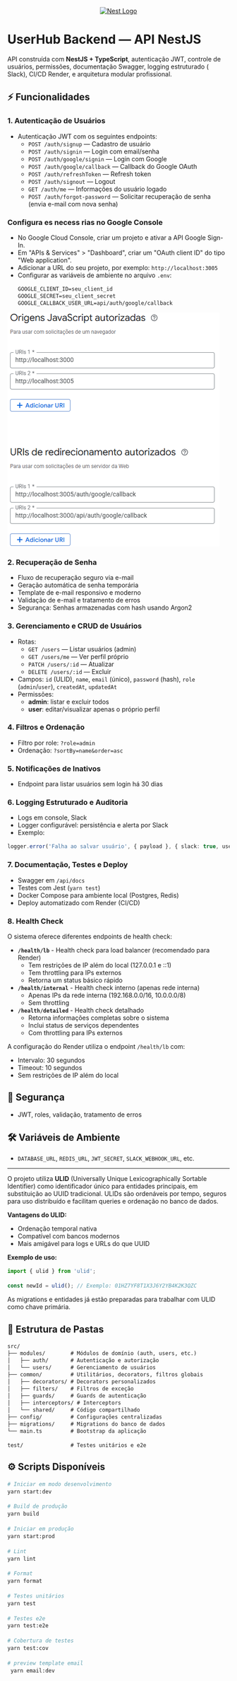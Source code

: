 <p align="center">
  <a href="http://nestjs.com/" target="blank"><img src="https://nestjs.com/img/logo-small.svg" width="120" alt="Nest Logo" /></a>
</p>

# UserHub Backend — API NestJS



API  construída com **NestJS + TypeScript**, autenticação JWT, controle de usuários, permissões, documentação Swagger, logging estruturado ( Slack), CI/CD Render, e arquitetura modular profissional.

## ⚡ Funcionalidades 

### 1. Autenticação de Usuários
- Autenticação JWT com os seguintes endpoints:
  - `POST /auth/signup` — Cadastro de usuário
  - `POST /auth/signin` — Login com email/senha
  - `POST /auth/google/signin` — Login com Google
  - `POST /auth/google/callback` — Callback do Google OAuth
  - `POST /auth/refreshToken` — Refresh token
  - `POST /auth/signout` — Logout
  - `GET /auth/me` — Informações do usuário logado
  - `POST /auth/forgot-password` — Solicitar recuperação de senha (envia e-mail com nova senha)

### Configura es necess rias no Google Console

- No Google Cloud Console, criar um projeto e ativar a API Google Sign-In.
- Em "APIs & Services" > "Dashboard", criar um "OAuth client ID" do tipo "Web application".
- Adicionar a URL do seu projeto, por exemplo: `http://localhost:3005`
- Configurar as variáveis de ambiente no arquivo `.env`:
  ```
  GOOGLE_CLIENT_ID=seu_client_id
  GOOGLE_SECRET=seu_client_secret
  GOOGLE_CALLBACK_USER_URL=api/auth/google/callback
  ```

![Configuracao Google](./assets/cloud.png)


### 2. Recuperação de Senha
- Fluxo de recuperação seguro via e-mail
- Geração automática de senha temporária
- Template de e-mail responsivo e moderno
- Validação de e-mail e tratamento de erros
- Segurança: Senhas armazenadas com hash usando Argon2

### 3. Gerenciamento e CRUD de Usuários
- Rotas:
  - `GET /users` — Listar usuários (admin)
  - `GET /users/me` — Ver perfil próprio
  - `PATCH /users/:id` — Atualizar
  - `DELETE /users/:id` — Excluir
- Campos: `id` (ULID), `name`, `email` (único), `password` (hash), `role` (`admin`/`user`), `createdAt`, `updatedAt`
- Permissões:
  - **admin**: listar e excluir todos
  - **user**: editar/visualizar apenas o próprio perfil

### 4. Filtros e Ordenação
- Filtro por role: `?role=admin`
- Ordenação: `?sortBy=name&order=asc`

### 5. Notificações de Inativos
- Endpoint para listar usuários sem login há 30 dias

### 6. Logging Estruturado e Auditoria
- Logs em console,  Slack
- Logger configurável: persistência e alerta por Slack
- Exemplo:
```typescript
logger.error('Falha ao salvar usuário', { payload }, { slack: true, userId });
```

### 7. Documentação, Testes e Deploy
- Swagger em `/api/docs`
- Testes com Jest (`yarn test`)
- Docker Compose para ambiente local (Postgres, Redis)
- Deploy automatizado com Render (CI/CD)

### 8. Health Check
O sistema oferece diferentes endpoints de health check:
- **`/health/lb`** - Health check para load balancer (recomendado para Render)
  - Tem restrições de IP além do local (127.0.0.1 e ::1)
  - Tem throttling para IPs externos
  - Retorna um status básico rápido
- **`/health/internal`** - Health check interno (apenas rede interna)
  - Apenas IPs da rede interna (192.168.0.0/16, 10.0.0.0/8)
  - Sem throttling
- **`/health/detailed`** - Health check detalhado
  - Retorna informações completas sobre o sistema
  - Inclui status de serviços dependentes
  - Com throttling para IPs externos

A configuração do Render utiliza o endpoint `/health/lb` com:
- Intervalo: 30 segundos
- Timeout: 10 segundos
- Sem restrições de IP além do local

## 🔐 Segurança
- JWT, roles, validação, tratamento de erros

## 🛠️ Variáveis de Ambiente
- `DATABASE_URL`, `REDIS_URL`, `JWT_SECRET`, `SLACK_WEBHOOK_URL`, etc.

---


O projeto utiliza **ULID** (Universally Unique Lexicographically Sortable Identifier) como identificador único para entidades principais, em substituição ao UUID tradicional. ULIDs são ordenáveis por tempo, seguros para uso distribuído e facilitam queries e ordenação no banco de dados.

**Vantagens do ULID:**
- Ordenação temporal nativa
- Compatível com bancos modernos
- Mais amigável para logs e URLs do que UUID

**Exemplo de uso:**
```typescript
import { ulid } from 'ulid';

const newId = ulid(); // Exemplo: 01HZ7YF8T1X3J6Y2YB4K2K3QZC
```

As migrations e entidades já estão preparadas para trabalhar com ULID como chave primária.


## 📁 Estrutura de Pastas

```
src/
├── modules/        # Módulos de domínio (auth, users, etc.)
│   ├── auth/       # Autenticação e autorização
│   └── users/      # Gerenciamento de usuários
├── common/         # Utilitários, decorators, filtros globais
│   ├── decorators/ # Decorators personalizados
│   ├── filters/    # Filtros de exceção
│   ├── guards/     # Guards de autenticação
│   ├── interceptors/ # Interceptors
│   └── shared/     # Código compartilhado
├── config/         # Configurações centralizadas
├── migrations/     # Migrations do banco de dados
└── main.ts         # Bootstrap da aplicação

test/               # Testes unitários e e2e
```

## ⚙️ Scripts Disponíveis

```bash
# Iniciar em modo desenvolvimento
yarn start:dev

# Build de produção
yarn build

# Iniciar em produção
yarn start:prod

# Lint
yarn lint

# Format
yarn format

# Testes unitários
yarn test

# Testes e2e
yarn test:e2e

# Cobertura de testes
yarn test:cov

# preview template email
 yarn email:dev

```

